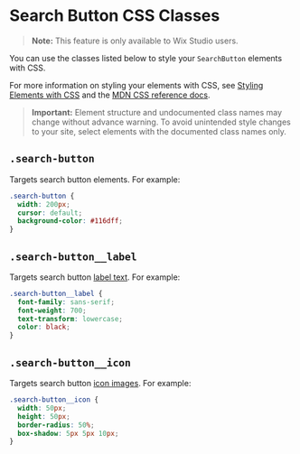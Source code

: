 <!-- This article was published using the Doc Push single-sourcing tool. Any changes to this article MUST be made in the source file. Find it at www.github.com/wix-private/velo-docs.-->

# Search Button CSS Classes

> **Note:** This feature is only available to Wix Studio users.

You can use the classes listed below
to style your `SearchButton` elements with CSS.

For more information on styling your elements with CSS, see
[Styling Elements with CSS]($w/styling-elements-with-css) and the
[MDN CSS reference docs](https://developer.mozilla.org/en-US/docs/Learn/CSS).

<blockquote class="important">

__Important:__
Element structure and undocumented class names
may change without advance warning.
To avoid unintended style changes to your site,
select elements with the documented class names only.

</blockquote>

## `.search-button`

Targets search button elements.
For example:

```css
.search-button {
  width: 200px;
  cursor: default;
  background-color: #116dff;
}
```

## `.search-button__label`

Targets search button [label text](https://dev.wix.com/docs/velo/velo-only-apis/$w/search-button/label).
For example:

```css
.search-button__label {
  font-family: sans-serif;
  font-weight: 700;
  text-transform: lowercase;
  color: black;
}
```

## `.search-button__icon`

Targets search button [icon images](https://dev.wix.com/docs/velo/velo-only-apis/$w/search-button/icon).
For example:

```css
.search-button__icon {
  width: 50px;
  height: 50px;
  border-radius: 50%;
  box-shadow: 5px 5px 10px;
}
```
